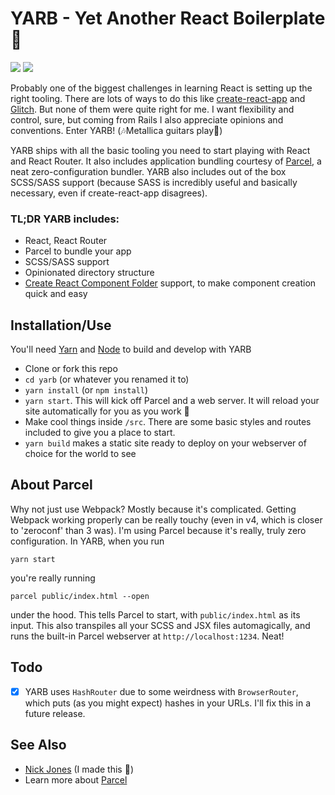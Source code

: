 # YARB - Yet Another React Boilerplate 🎉

[![](https://img.shields.io/badge/Protected_by-Hound-a873d1.svg)](https://houndci.com)
[![](https://img.shields.io/github/issues/nickmjones/yarb)](#)

Probably one of the biggest challenges in learning React is setting up the right tooling. There are lots of ways to do this like [create-react-app](https://github.com/facebook/create-react-app) and [Glitch](www.glitch.com). But none of them were quite right for me. I want flexibility and control, sure, but coming from Rails I also appreciate opinions and conventions. Enter YARB! (🎶Metallica guitars play🤘)

YARB ships with all the basic tooling you need to start playing with React and React Router. It also includes application bundling courtesy of [Parcel](https://parceljs.org), a neat zero-configuration bundler. YARB also includes out of the box SCSS/SASS support (because SASS is incredibly useful and basically necessary, even if create-react-app disagrees).

### TL;DR YARB includes:
- React, React Router
- Parcel to bundle your app
- SCSS/SASS support
- Opinionated directory structure
- [Create React Component Folder](https://www.npmjs.com/package/create-react-component-folder) support, to make component creation quick and easy


## Installation/Use
You'll need [Yarn](https://github.com/yarnpkg/yarn) and [Node](https://github.com/nodejs/node) to build and develop with YARB

- Clone or fork this repo
- `cd yarb` (or whatever you renamed it to)
- `yarn install` (or `npm install`)
- `yarn start`. This will kick off Parcel and a web server. It will reload your site automatically for you as you work 🙌
- Make cool things inside `/src`. There are some basic styles and routes included to give you a place to start.
- `yarn build` makes a static site ready to deploy on your webserver of choice for the world to see

## About Parcel
Why not just use Webpack? Mostly because it's complicated. Getting Webpack working properly can be really touchy (even in v4, which is closer to 'zeroconf' than 3 was). I'm using Parcel because it's really, truly zero configuration. In YARB, when you run

`yarn start`

you're really running

`parcel public/index.html --open`

under the hood. This tells Parcel to start, with `public/index.html` as its input. This also transpiles all your SCSS and JSX files automagically, and runs the built-in Parcel webserver at `http://localhost:1234`. Neat!

## Todo
- [x] YARB uses `HashRouter` due to some weirdness with `BrowserRouter`, which puts (as you might expect) hashes in your URLs. I'll fix this in a future release.

## See Also
- [Nick Jones](https://www.nickmjones.me) (I made this 👋)
- Learn more about [Parcel](https://parceljs.org)
